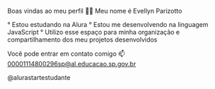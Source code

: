 Boas vindas ao meu perfil 💙💙
Meu nome é Evellyn Parizotto

° Estou estudando na Alura
° Estou me desenvolvendo na linguagem JavaScript
° Utilizo esse espaço para minha organização e compartilhamento dos meu projetos desenvolvidos

Você pode entrar em contato comigo 📫 
00001114800296sp@al.educacao.sp.gov.br

@alurastartestudante
